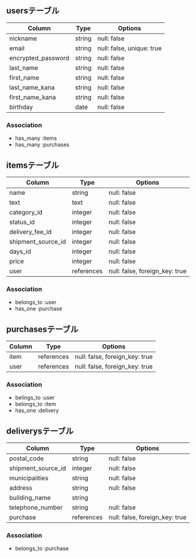 ## usersテーブル

| Column             | Type   | Options                   |
| ------------------ | ------ | ------------------------- |
| nickname           | string | null: false               |
| email              | string | null: false, unique: true |
| encrypted_password | string | null: false               |
| last_name          | string | null: false               |
| first_name         | string | null: false               |
| last_name_kana     | string | null: false               |
| first_name_kana    | string | null: false               |
| birthday           | date   | null: false               |

### Association
- has_many :items
- has_many :purchases

## itemsテーブル

| Column             | Type       | Options                        |
| ------------------ | ---------- | ------------------------------ |
| name               | string     | null: false                    |
| text               | text       | null: false                    |
| category_id        | integer    | null: false                    |
| status_id          | integer    | null: false                    |
| delivery_fee_id    | integer    | null: false                    |
| shipment_source_id | integer    | null: false                    |
| days_id            | integer    | null: false                    |
| price              | integer    | null: false                    |
| user               | references | null: false, foreign_key: true |

### Association
- belongs_to :user
- has_one :purchase

## purchasesテーブル

| Column | Type       | Options                        |
| ------ | ---------- | ------------------------------ |
| item   | references | null: false, foreign_key: true |
| user   | references | null: false, foreign_key: true |

### Association
- belings_to :user
- belongs_to :item
- has_one :delivery

## deliverysテーブル

| Column             | Type       | Options                        |
| ------------------ | ---------- | ------------------------------ |
| postal_code        | string     | null: false                    |
| shipment_source_id | integer    | null: false                    |
| municipalities     | string     | null: false                    |
| address            | string     | null: false                    |
| building_name      | string     |                                |
| telephone_number   | string     | null: false                    |
| purchase           | references | null: false, foreign_key: true |


### Association
- belongs_to :purchase